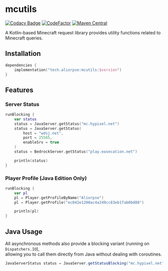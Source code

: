 # mcutils

[![Codacy Badge](https://app.codacy.com/project/badge/Grade/d83f9fcc077b448f9ce2a40865b17343)](https://app.codacy.com/gh/Aliorpse/kotlin-mcutils/dashboard?utm_source=gh&utm_medium=referral&utm_content=&utm_campaign=Badge_grade)
[![CodeFactor](https://www.codefactor.io/repository/github/aliorpse/kotlin-mcutils/badge/main)](https://www.codefactor.io/repository/github/aliorpse/kotlin-mcutils/overview/main)
[![Maven Central](https://maven-badges.sml.io/sonatype-central/tech.aliorpse/mcutils/badge.svg)](https://central.sonatype.com/artifact/tech.aliorpse/mcutils)

A Kotlin-based Minecraft request library provides utility functions related to Minecraft queries.

## Installation

```kotlin
dependencies {
    implementation("tech.aliorpse:mcutils:$version")
}
```

## Features

### Server Status

```kotlin
runBlocking {
    var status
    status = JavaServer.getStatus("mc.hypixel.net")
    status = JavaServer.getStatus(
        host = "wdsj.net",
        port = 25565,
        enableSrv = true
    )
    status = BedrockServer.getStatus("play.easecation.net")

    println(status)
}
```

### Player Profile (Java Edition Only)

```kotlin
runBlocking {
    var pl
    pl = Player.getProfileByName("Aliorpse")
    pl = Player.getProfile("ec042e1200ac4a249cc83eb1fab0bd88")

    println(pl)
}
```

## Java Usage

All asynchronous methods also provide a blocking variant (running on `Dispatchers.IO`),  
allowing you to call them directly from Java without dealing with coroutines.

```java
JavaServerStatus status = JavaServer.getStatusBlocking("mc.hypixel.net");
```
